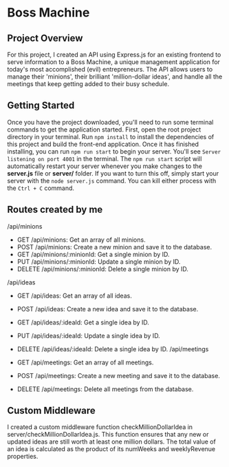 # Boss Machine

## Project Overview
For this project, I created an API using Express.js for an existing frontend to serve information to a Boss Machine, a unique management application for today's most accomplished (evil) entrepreneurs. The API allows users to manage their 'minions', their brilliant 'million-dollar ideas', and handle all the meetings that keep getting added to their busy schedule.

## Getting Started
Once you have the project downloaded, you'll need to run some terminal commands to get the application started. First, open the root project directory in your terminal. Run `npm install` to install the dependencies of this project and build the front-end application. Once it has finished installing, you can run `npm run start` to begin your server. You'll see `Server listening on port 4001` in the terminal. The `npm run start` script will automatically restart your server whenever you make changes to the **server.js** file or **server/** folder. If you want to turn this off, simply start your server with the `node server.js` command. You can kill either process with the `Ctrl + C` command.

## Routes created by me

/api/minions
- GET /api/minions: Get an array of all minions.
- POST /api/minions: Create a new minion and save it to the database.
- GET /api/minions/:minionId: Get a single minion by ID.
- PUT /api/minions/:minionId: Update a single minion by ID.
- DELETE /api/minions/:minionId: Delete a single minion by ID.

/api/ideas
- GET /api/ideas: Get an array of all ideas.
- POST /api/ideas: Create a new idea and save it to the database.
- GET /api/ideas/:ideaId: Get a single idea by ID.
- PUT /api/ideas/:ideaId: Update a single idea by ID.
- DELETE /api/ideas/:ideaId: Delete a single idea by ID.
/api/meetings

- GET /api/meetings: Get an array of all meetings.
- POST /api/meetings: Create a new meeting and save it to the database.
- DELETE /api/meetings: Delete all meetings from the database.


## Custom Middleware
I created a custom middleware function checkMillionDollarIdea in server/checkMillionDollarIdea.js. This function ensures that any new or updated ideas are still worth at least one million dollars. The total value of an idea is calculated as the product of its numWeeks and weeklyRevenue properties.




